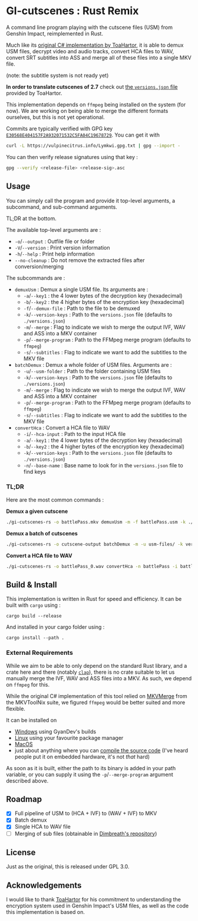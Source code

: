 # GI-cutscenes : Rust Remix

A command line program playing with the cutscene files (USM) from Genshin Impact, reimplemented in Rust.

Much like its [original C\# implementation by ToaHartor](https://github.com/ToaHartor/GI-cutscenes), it is able to demux USM files, decrypt video and audio tracks, convert HCA files to WAV, convert SRT subtitles into ASS and merge all of these files into a single MKV file.

(note: the subtitle system is not ready yet)

**In order to translate cutscenes of 2.7** check out [the `versions.json` file](https://raw.githubusercontent.com/ToaHartor/GI-cutscenes/main/versions.json) provided by ToaHartor.

This implementation depends on `ffmpeg` being installed on the system (for now). We are working on being able to merge the different formats ourselves, but this is not yet operational.

Commits are typically verified with GPG key [`E30568E404157F2A932071532C5FA04C19678729`](https://vulpinecitrus.info/Lymkwi.gpg.txt).
You can get it with
```bash
curl -L https://vulpinecitrus.info/Lymkwi.gpg.txt | gpg --import -
```
You can then verify release signatures using that key :
```bash
gpg --verify <release-file> <release-sig>.asc
```

## Usage

You can simply call the program and provide it top-level arguments, a subcommand, and sub-command arguments.

TL;DR at the bottom.

The available top-level arguments are :
 - `-o`/`--output` : Outfile file or folder
 - `-V`/`--version` : Print version information
 - `-h`/`--help` : Print help information
 - `--no-cleanup` : Do not remove the extracted files after conversion/merging

The subcommands are :
 - `demuxUsm` : Demux a single USM file. Its arguments are :
    - `-a`/`--key1` : the 4 lower bytes of the decryption key (hexadecimal)
    - `-b`/`--key2` : the 4 higher bytes of the encryption key (hexadecimal)
    - `-f`/`--demux-file` : Path to the file to be demuxed
    - `-k`/`--version-keys` : Path to the `versions.json` file (defaults to `./versions.json`)
    - `-m`/`--merge` : Flag to indicate we wish to merge the output IVF, WAV and ASS into a MKV container
    - `-p`/`--merge-program` : Path to the FFMpeg merge program (defaults to `ffmpeg`)
    - `-s`/`--subtitles` : Flag to indicate we want to add the subtitles to the MKV file
 - `batchDemux` : Demux a whole folder of USM files. Arguments are :
    - `-u`/`--usm-folder` : Path to the folder containing USM files
    - `-k`/`--version-keys` : Path to the `versions.json` file (defaults to `./versions.json`)
    - `-m`/`--merge` : Flag to indicate we wish to merge the output IVF, WAV and ASS into a MKV container
    - `-p`/`--merge-program` : Path to the FFMpeg merge program (defaults to `ffmpeg`)
    - `-s`/`--subtitles` : Flag to indicate we want to add the subtitles to the MKV file
 - `convertHca` : Convert a HCA file to WAV
    - `-i`/`--hca-input` : Path to the input HCA file
    - `-a`/`--key1` : the 4 lower bytes of the decryption key (hexadecimal)
    - `-b`/`--key2` : the 4 higher bytes of the encryption key (hexadecimal)
    - `-k`/`--version-keys` : Path to the `versions.json` file (defaults to `./versions.json`)
    - `-n`/`--base-name` : Base name to look for in the `versions.json` file to find keys

### TL;DR

Here are the most common commands :

**Demux a given cutscene**
```bash
./gi-cutscenes-rs -o battlePass.mkv demuxUsm -m -f battlePass.usm -k ./versions.json
```

**Demux a batch of cutscenes**
```bash
./gi-cutscenes-rs -o cutscene-output batchDemux -m -u usm-files/ -k versions.json
```

**Convert a HCA file to WAV**
```bash
./gi-cutscenes-rs -o battlePass_0.wav convertHca -n battlePass -i battlePass_0.hca
```

## Build & Install

This implementation is written in Rust for speed and efficiency. It can be built with `cargo` using :
```
cargo build --release
```

And installed in your cargo folder using :
```
cargo install --path .
```

### External Requirements

While we aim to be able to only depend on the standard Rust library, and a crate here and there (notably [`clap`](https://lib.rs/clap)),
there is no crate suitable to let us manually merge the IVF, WAV and ASS files into a MKV. As such, we depend on `ffmpeg` for this.

While the original C\# implementation of this tool relied on [MKVMerge](https://www.bunkus.org/blog/) from the MKVToolNix suite, we figured
`ffmpeg` would be better suited and more flexible.

It can be installed on
 - [Windows](https://www.gyan.dev/ffmpeg/builds/) using GyanDev's builds
 - [Linux](https://ffmpeg.org/download.html#build-linux) using your favourite package manager
 - [MacOS](https://ffmpeg.org/download.html#build-mac)
 - just about anything where you can [compile the source code](https://ffmpeg.org/download.html#get-sources) (I've heard people put it on embedded hardware, it's not *that* hard)

As soon as it is built, either the path to its binary is added in your path variable, or you can supply it using the `-p`/`--merge-program`
argument described above.

## Roadmap

 - [X] Full pipeline of USM to (HCA + IVF) to (WAV + IVF) to MKV
 - [X] Batch demux
 - [X] Single HCA to WAV file
 - [ ] Merging of sub files (obtainable in [Dimbreath's repository](https://github.com/Dimbreath/GenshinData/tree/master/Subtitle))

## License

Just as the original, this is released under GPL 3.0.

## Acknowledgements

I would like to thank [ToaHartor](https://github.com/ToaHartor) for his commitment to understanding the encryption system used in Genshin Impact's USM files, as well as the code this implementation is based on.
